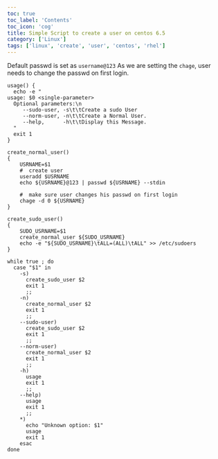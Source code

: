 ```yaml
---
toc: true 
toc_label: 'Contents' 
toc_icon: 'cog'
title: Simple Script to create a user on centos 6.5
category: ['Linux']
tags: ['linux', 'create', 'user', 'centos', 'rhel']
---
```


Default passwd is set as `username@123` As we are setting the `chage`, user needs to change the passwd on first login.


	usage() {
	  echo -e "
	usage: $0 <single-parameter>
	  Optional parameters:\n
		 --sudo-user, -s\t\tCreate a sudo User
		 --norm-user, -n\t\tCreate a Normal User.
		 --help,      -h\t\tDisplay this Message.
	  "
	  exit 1
	}

	create_normal_user()
	{
		USRNAME=$1
		#  create user
		useradd $USRNAME
		echo ${USRNAME}@123 | passwd ${USRNAME} --stdin
		
		#  make sure user changes his passwd on first login
		chage -d 0 ${USRNAME}
	}

	create_sudo_user()
	{
		SUDO_USRNAME=$1
		create_normal_user ${SUDO_USRNAME}
		echo -e "${SUDO_USRNAME}\tALL=(ALL)\tALL" >> /etc/sudoers
	}

	while true ; do
	  case "$1" in
		-s)
		  create_sudo_user $2
		  exit 1
		  ;;
		-n)
		  create_normal_user $2
		  exit 1
		  ;;
		--sudo-user)
		  create_sudo_user $2
		  exit 1
		  ;;
		--norm-user)
		  create_normal_user $2
		  exit 1
		  ;;
		-h)
		  usage
		  exit 1
		  ;;
		--help)
		  usage
		  exit 1 
		  ;;
		*)
		  echo "Unknown option: $1"
		  usage
		  exit 1
		esac
	done
